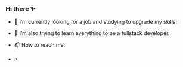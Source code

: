 ### Hi there ✨

- 🔭 I’m currently looking for a job and studying to upgrade my  skills;
- 🌱 I’m also trying to learn everything to be a fullstack developer.

- 📫 How to reach me: 
- ⚡ 

